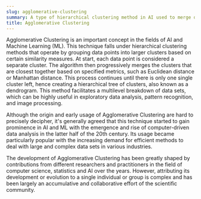 ```yaml
---
slug: agglomerative-clustering
summary: A type of hierarchical clustering method in AI used to merge data points into clusters based on similarity measures.
title: Agglomerative Clustering
---
```


Agglomerative Clustering is an important concept in the fields of AI and Machine Learning (ML). This technique falls under hierarchical clustering methods that operate by grouping data points into larger clusters based on certain similarity measures. At start, each data point is considered a separate cluster. The algorithm then progressively merges the clusters that are closest together based on specified metrics, such as Euclidean distance or Manhattan distance. This process continues until there is only one single cluster left, hence creating a hierarchical tree of clusters, also known as a dendrogram. This method facilitates a multilevel breakdown of data sets, which can be highly useful in exploratory data analysis, pattern recognition, and image processing.

Although the origin and early usage of Agglomerative Clustering are hard to precisely decipher, it's generally agreed that this technique started to gain prominence in AI and ML with the emergence and rise of computer-driven data analysis in the latter half of the 20th century. Its usage became particularly popular with the increasing demand for efficient methods to deal with large and complex data sets in various industries.

The development of Agglomerative Clustering has been greatly shaped by contributions from different researchers and practitioners in the field of computer science, statistics and AI over the years. However, attributing its development or evolution to a single individual or group is complex and has been largely an accumulative and collaborative effort of the scientific community.
